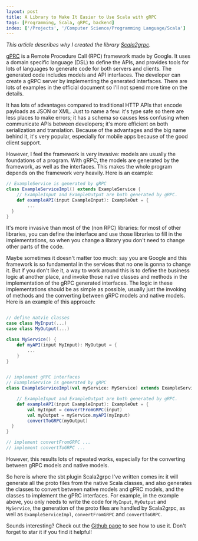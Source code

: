 ```yaml
---
layout: post
title: A Library to Make It Easier to Use Scala with gRPC
tags: [Programming, Scala, gRPC, backend]
index: ['/Projects', '/Computer Science/Programming Language/Scala']
---
```


*This article describes why I created the library [Scala2grpc](https://github.com/wb14123/scala2grpc).*

[gPRC](https://grpc.io/) is a Remote Procedure Call (RPC) framework made by Google. It uses a domain specific language (DSL) to define the APIs, and provides tools for lots of languages to generate code for both servers and clients. The generated code includes models and API interfaces. The developer can create a gRPC server by implementing the generated interfaces. There are lots of examples in the official document so I'll not spend more time on the details.

It has lots of advantages compared to traditional HTTP APIs that encode payloads as JSON or XML. Just to name a few: it's type safe so there are less places to make errors; it has a schema so causes less confusing when communicate APIs between developers; it's more efficient on both serialization and translation. Because of the advantages and the big name behind it, it's very popular, especially for mobile apps because of the good client support.

However, I feel the framework is very invasive: models are usually the foundations of a program. With gRPC, the models are generated by the framework, as well as the interfaces. This makes the whole program depends on the framework very heavily. Here is an example:

```scala
// ExampleService is generated by gRPC
class ExampleServiceImpl() extends ExampleService {
	// ExampleInput and ExampleOutput are both generated by gRPC.
	def exampleAPI(input ExampleInput): ExampleOut = {
		...
  }
}

```

It's more invasive than most of the (non RPC) libraries: for most of other libraries, you can define the interface and use those libraries to fill in the implementations, so when you change a library you don't need to change other parts of the code.

Maybe sometimes it doesn't matter too much: say you are Google and this framework is so fundamental in the services that no one is gonna to change it. But if you don't like it, a way to work around this is to define the business logic at another place, and invoke those native classes and methods in the implementation of the gRPC generated interfaces. The logic in these implementations should be as simple as possible, usually just the invoking of methods and the converting between gRPC models and native models. Here is an example of this approach:

```scala

// define natvie classes
case class MyInput(...)
case class MyOutput(...)

class MyService() {
	def myAPI(input MyInput): MyOutput = {
		...
	}
}


// implement gRPC interfaces
// ExampleService is generated by gRPC
class ExampleServiceImpl(val myService: MyService) extends ExampleService {

	// ExampleInput and ExampleOutput are both generated by gRPC.
	def exampleAPI(input ExampleInput): ExampleOut = {
		val myInput = convertFromGRPC(input)
		val myOutput = myService.myAPI(myInput)
		convertToGRPC(myOutput)
  }
}

// implement convertFromGRPC ...
// implement convertToGRPC ...

```

However, this results lots of repeated works, especially for the converting between gRPC models and native models.

So here is where the sbt plugin Scala2grpc I've written comes in: it will generate all the proto files from the native Scala classes, and also generates the classes to convert between native models and gPRC models, and the classes to implement the gPRC interfaces. For example, in the example above, you only needs to write the code for `MyInput`, `MyOutput` and `MyService`, the generation of the proto files are handled by Scala2grpc, as well as `ExampleServiceImpl`, `convertFromGRPC` and `convertToGRPC`.

Sounds interesting? Check out the [Github page](https://github.com/wb14123/scala2grpc) to see how to use it. Don't forget to star it if you find it helpful!
